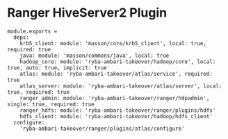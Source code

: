 # Ranger HiveServer2 Plugin

    module.exports =
      deps:
        krb5_client: module: 'masson/core/krb5_client', local: true, required: true
        java: module: 'masson/commons/java', local: true
        hadoop_core: module: 'ryba-ambari-takeover/hadoop/core', local: true, auto: true, implicit: true
        atlas: module: 'ryba-ambari-takeover/atlas/service', required: true
        atlas_server: module: 'ryba-ambari-takeover/atlas/server', local: true, required: true
        ranger_admin: module: 'ryba-ambari-takeover/ranger/hdpadmin', single: true, required: true
        ranger_hdfs: module: 'ryba-ambari-takeover/ranger/plugins/hdfs'
        hdfs_client: module: 'ryba-ambari-takeover/hadoop/hdfs_client'
      configure:
        'ryba-ambari-takeover/ranger/plugins/atlas/configure'
